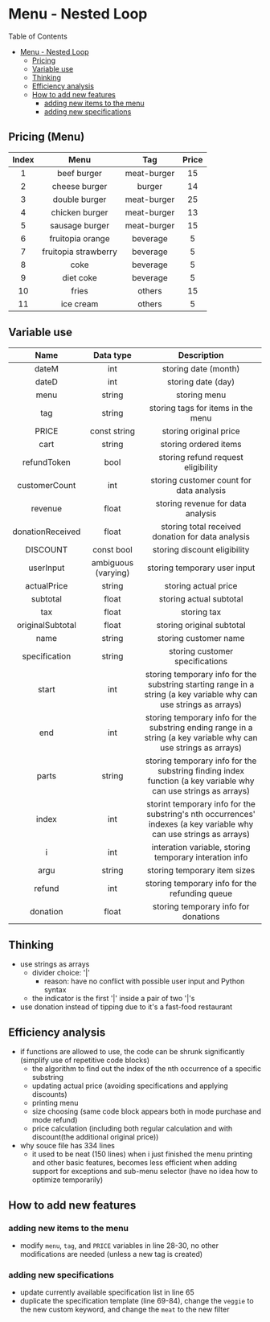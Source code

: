 # Menu - Nested Loop
Table of Contents
- [Menu - Nested Loop](#menu---nested-loop)
  - [Pricing](#pricing)
  - [Variable use](#variable-use)
  - [Thinking](#thinking)
  - [Efficiency analysis](#efficiency-analysis)
  - [How to add new features](#how-to-add-new-features)
    - [adding new items to the menu](#adding-new-items-to-the-menu)
    - [adding new specifications](#adding-new-specifications)

## Pricing (Menu)
| Index |         Menu         |     Tag     | Price |
| :---: | :------------------: | :---------: | :---: |
|   1   |     beef burger      | meat-burger |  15   |
|   2   |    cheese burger     |   burger    |  14   |
|   3   |    double burger     | meat-burger |  25   |
|   4   |    chicken burger    | meat-burger |  13   |
|   5   |    sausage burger    | meat-burger |  15   |
|   6   |   fruitopia orange   |  beverage   |   5   |
|   7   | fruitopia strawberry |  beverage   |   5   |
|   8   |         coke         |  beverage   |   5   |
|   9   |      diet coke       |  beverage   |   5   |
|  10   |        fries         |   others    |  15   |
|  11   |      ice cream       |   others    |   5   |

## Variable use
|       Name       |      Data type      |                                                    Description                                                     |
| :--------------: | :-----------------: | :----------------------------------------------------------------------------------------------------------------: |
|      dateM       |         int         |                                                storing date (month)                                                |
|      dateD       |         int         |                                                 storing date (day)                                                 |
|       menu       |       string        |                                                    storing menu                                                    |
|       tag        |       string        |                                         storing tags for items in the menu                                         |
|      PRICE       |    const string     |                                               storing original price                                               |
|       cart       |       string        |                                               storing ordered items                                                |
|   refundToken    |        bool         |                                         storing refund request eligibility                                         |
|  customerCount   |         int         |                                      storing customer count for data analysis                                      |
|     revenue      |        float        |                                         storing revenue for data analysis                                          |
| donationReceived |        float        |                                 storing total received donation for data analysis                                  |
|     DISCOUNT     |     const bool      |                                            storing discount eligibility                                            |
|    userInput     | ambiguous (varying) |                                            storing temporary user input                                            |
|   actualPrice    |       string        |                                                storing actual price                                                |
|     subtotal     |        float        |                                              storing actual subtotal                                               |
|       tax        |        float        |                                                    storing tax                                                     |
| originalSubtotal |        float        |                                             storing original subtotal                                              |
|       name       |       string        |                                               storing customer name                                                |
|  specification   |       string        |                                          storing customer specifications                                           |
|      start       |         int         | storing temporary info for the substring starting range in a string (a key variable why can use strings as arrays) |
|       end        |         int         |  storing temporary info for the substring ending range in a string (a key variable why can use strings as arrays)  |
|      parts       |       string        |   storing temporary info for the substring finding index function (a key variable why can use strings as arrays)   |
|      index       |         int         | storint temporary info for the substring's nth occurrences' indexes (a key variable why can use strings as arrays) |
|        i         |         int         |                               interation variable, storing temporary interation info                               |
|       argu       |       string        |                                            storing temporary item sizes                                            |
|      refund      |         int         |                                   storing temporary info for the refunding queue                                   |
|     donation     |        float        |                                        storing temporary info for donations                                        |

## Thinking
* use strings as arrays
  * divider choice: '|'
    * reason: have no conflict with possible user input and Python syntax
  * the indicator is the first '|' inside a pair of two '|'s
* use donation instead of tipping due to it's a fast-food restaurant
  
## Efficiency analysis
* if functions are allowed to use, the code can be shrunk significantly (simplify use of repetitive code blocks)
  * the algorithm to find out the index of the nth occurrence of a specific substring
  * updating actual price (avoiding specifications and applying discounts)
  * printing menu 
  * size choosing (same code block appears both in mode purchase and mode refund)
  * price calculation (including both regular calculation and with discount(the additional original price))
* why souce file has 334 lines
  * it used to be neat (150 lines) when i just finished the menu printing and other basic features, becomes less efficient when adding support for exceptions and sub-menu selector (have no idea how to optimize temporarily)

## How to add new features
### adding new items to the menu
  * modify `menu`, `tag`, and `PRICE` variables in line 28-30, no other modifications are needed (unless a new tag is created)
### adding new specifications
  * update currently available specification list in line 65
  * duplicate the specification template (line 69-84), change the `veggie` to the new custom keyword, and change the `meat` to the new filter